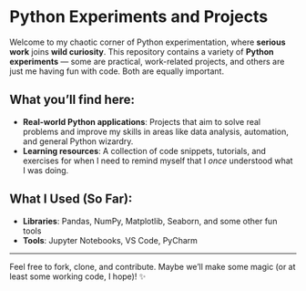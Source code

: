 # Python Experiments and Projects

Welcome to my chaotic corner of Python experimentation, where **serious work** joins **wild curiosity**. This repository contains a variety of **Python experiments** — some are practical, work-related projects, and others are just me having fun with code. Both are equally important.

## What you’ll find here:

- **Real-world Python applications**: Projects that aim to solve real problems and improve my skills in areas like data analysis, automation, and general Python wizardry.
- **Learning resources**: A collection of code snippets, tutorials, and exercises for when I need to remind myself that I *once* understood what I was doing.

## What I Used (So Far):
- **Libraries**: Pandas, NumPy, Matplotlib, Seaborn, and some other fun tools
- **Tools**: Jupyter Notebooks, VS Code, PyCharm

---

Feel free to fork, clone, and contribute. Maybe we’ll make some magic (or at least some working code, I hope)! ✨
